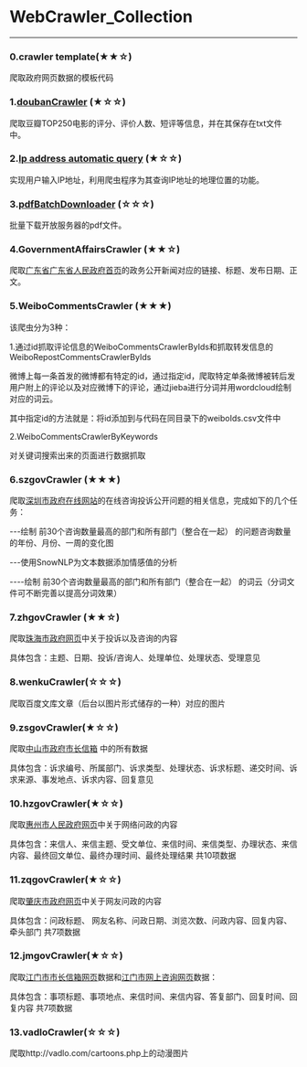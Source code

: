 # WebCrawler_Collection
--------------------------------------
### 0.crawler template(★★☆)
爬取政府网页数据的模板代码

### 1.[doubanCrawler][1] (★☆☆)
爬取豆瓣TOP250电影的评分、评价人数、短评等信息，并在其保存在txt文件中。

[1]:http://blog.csdn.net/linzch3/article/details/62444947

### 2.[Ip address automatic query][2] (★☆☆)
实现用户输入IP地址，利用爬虫程序为其查询IP地址的地理位置的功能。

[2]:http://blog.csdn.net/linzch3/article/details/62273278

### 3.[pdfBatchDownloader][3] (☆☆☆)
批量下载开放服务器的pdf文件。

[3]:http://blog.csdn.net/linzch3/article/details/68948802

### 4.GovernmentAffairsCrawler (★★☆)
爬取[广东省广东省人民政府首页][广东省广东省人民政府首页]的政务公开新闻对应的链接、标题、发布日期、正文。

[广东省广东省人民政府首页]:http://www.gd.gov.cn/govpub/xxts/index.htm

### 5.WeiboCommentsCrawler (★★★)
该爬虫分为3种：

1.通过id抓取评论信息的WeiboCommentsCrawlerByIds和抓取转发信息的WeiboRepostCommentsCrawlerByIds

微博上每一条首发的微博都有特定的id，通过指定id，爬取特定单条微博被转后发用户附上的评论以及对应微博下的评论，通过jieba进行分词并用wordcloud绘制对应的词云。

其中指定id的方法就是：将id添加到与代码在同目录下的weiboIds.csv文件中

2.WeiboCommentsCrawlerByKeywords

对关键词搜索出来的页面进行数据抓取

### 6.szgovCrawler (★★★)

爬取[深圳市政府在线网站][深圳市政府在线网站]的在线咨询投诉公开问题的相关信息，完成如下的几个任务：

---绘制 前30个咨询数量最高的部门和所有部门（整合在一起） 的问题咨询数量的年份、月份、一周的变化图

---使用SnowNLP为文本数据添加情感值的分析

----绘制 前30个咨询数量最高的部门和所有部门（整合在一起） 的词云（分词文件可不断完善以提高分词效果）

[深圳市政府在线网站]:http://www.sz.gov.cn/cn/hdjl/zxts/dfyjcx/

### 7.zhgovCrawler (★★☆)

爬取[珠海市政府网页][珠海市政府网页]中关于投诉以及咨询的内容

具体包含：主题、日期、投诉/咨询人、处理单位、处理状态、受理意见

[珠海市政府网页]:http://www.zhuhai.gov.cn/hd/zxts_44606/tsfk/

### 8.wenkuCrawler(☆☆☆)

爬取百度文库文章（后台以图片形式储存的一种）对应的图片

### 9.zsgovCrawler(★☆☆)
爬取[中山市政府市长信箱][中山市政府市长信箱] 中的所有数据

具体包含：诉求编号、所属部门、诉求类型、处理状态、诉求标题、递交时间、诉求来源、事发地点、诉求内容、回复意见

[中山市政府市长信箱]: http://www.zs.gov.cn/main/zmhd/

### 10.hzgovCrawler(★☆☆) 
爬取[惠州市人民政府网页][惠州市人民政府网页]中关于网络问政的内容

具体包含：来信人、来信主题、受文单位、来信时间、来信类型、办理状态、来信内容、最终回文单位、最终办理时间、最终处理结果 共10项数据

[惠州市人民政府网页]:http://www.huizhou.gov.cn/wlwzlist.shtml?method=letters4bsznList3&pager.offset=0

### 11.zqgovCrawler(★☆☆) 
爬取[肇庆市政府网页][肇庆市政府网页]中关于网友问政的内容

具体包含：问政标题、 网友名称、问政日期、浏览次数、问政内容、回复内容、牵头部门 共7项数据

[肇庆市政府网页]:http://wz.zhaoqing.gov.cn/wzpt/index.php?act=political&op=political_list1&curpage=0

### 12.jmgovCrawler(★☆☆)
爬取[江门市市长信箱网页][江门市市长信箱网页]数据和[江门市网上咨询网页][江门市网上咨询网页]数据：

具体包含：事项标题、事项地点、来信时间、来信内容、答复部门、回复时间、回复内容 共7项数据

[江门市市长信箱网页]:http://www.jiangmen.gov.cn/gzhd/szxxnew/default.html
[江门市网上咨询网页]:http://www.jiangmen.gov.cn/gzhd/wszxnew/default.html

### 13.vadloCrawler(☆☆☆)
爬取http://vadlo.com/cartoons.php上的动漫图片

